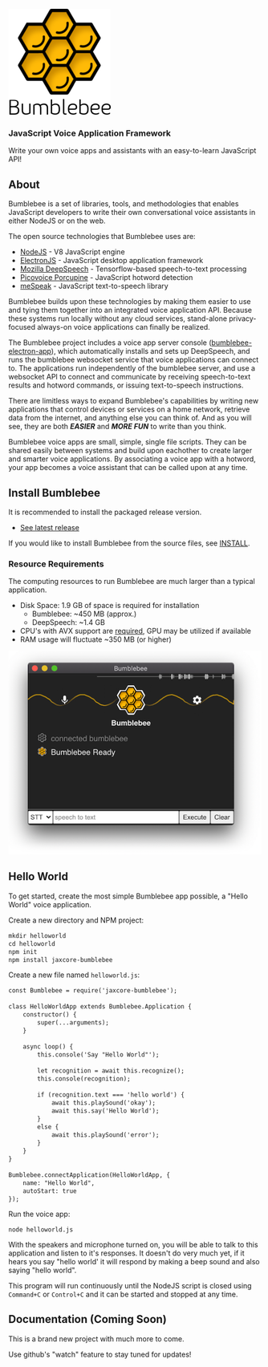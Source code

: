 ![screenshot](assets/logo.png)

### JavaScript Voice Application Framework

Write your own voice apps and assistants with an easy-to-learn JavaScript API!


## About

Bumblebee is a set of libraries, tools, and methodologies that enables JavaScript developers to write their own conversational voice assistants in either NodeJS or on the web.

The open source technologies that Bumblebee uses are:

- [NodeJS](https://nodejs.org/en/) - V8 JavaScript engine
- [ElectronJS](https://www.electronjs.org/) - JavaScript desktop application framework
- [Mozilla DeepSpeech](https://github.com/mozilla/DeepSpeech) - Tensorflow-based speech-to-text processing
- [Picovoice Porcupine](https://github.com/Picovoice/porcupine) - JavaScript hotword detection
- [meSpeak](https://www.masswerk.at/mespeak/) - JavaScript text-to-speech library

Bumblebee builds upon these technologies by making them easier to use and tying them
together into an integrated voice application API.  Because these systems
run locally without any cloud services, stand-alone privacy-focused always-on voice applications can
finally be realized.

The Bumblebee project includes a voice app server console ([bumblebee-electron-app](https://github.com/jaxcore/bumblebee-electron-app)),
which automatically installs and sets up DeepSpeech, and runs the bumblebee websocket service that
voice applications can connect to. The applications run independently of the bumblebee server,
and use a websocket API to connect and communicate by receiving speech-to-text results
and hotword commands, or issuing text-to-speech instructions.

There are limitless ways to expand Bumblebee's capabilities by writing new applications that control
devices or services on a home network, retrieve data from the internet, and anything else you can think of.
And as you will see, they are both ***EASIER*** and ***MORE FUN*** to write than you think.

Bumblebee voice apps are small, simple, single file scripts. They can be shared easily between
systems and build upon eachother to create larger and smarter voice applications.
By associating a voice app with a hotword, your app becomes a voice assistant
that can be called upon at any time.

## Install Bumblebee

It is recommended to install the packaged release version.

- [See latest release](releases)

If you would like to install Bumblebee from the source files, see [INSTALL](INSTALL.md).

### Resource Requirements

The computing resources to run Bumblebee are much larger than a typical application.

- Disk Space: 1.9 GB of space is required for installation
	- Bumblebee: ~450 MB (approx.)
	- DeepSpeech: ~1.4 GB
- CPU's with AVX support are [required](https://github.com/tensorflow/tensorflow/issues/19584), GPU may be utilized if available
- RAM usage will fluctuate ~350 MB (or higher)

![screenshot](assets/screenshot.png)

## Hello World

To get started, create the most simple Bumblebee app possible, a "Hello World" voice application.

Create a new directory and NPM project:

```
mkdir helloworld
cd helloworld
npm init
npm install jaxcore-bumblebee
```

Create a new file named `helloworld.js`:

```
const Bumblebee = require('jaxcore-bumblebee');

class HelloWorldApp extends Bumblebee.Application {
	constructor() {
		super(...arguments);
	}

	async loop() {
		this.console('Say "Hello World"');

		let recognition = await this.recognize();
		this.console(recognition);

		if (recognition.text === 'hello world') {
			await this.playSound('okay');
			await this.say('Hello World');
		}
		else {
			await this.playSound('error');
		}
	}
}

Bumblebee.connectApplication(HelloWorldApp, {
	name: "Hello World",
	autoStart: true
});
```

Run the voice app:

```
node helloworld.js
```

With the speakers and microphone turned on, you will be able to talk to this application and listen to it's responses.  It doesn't do very much yet, if it hears you say "hello world' it will respond by making a beep sound and also saying "hello world".

This program will run continuously until the NodeJS script is closed using `Command+C` or `Control+C` and it can be started and stopped at any time.

## Documentation (Coming Soon)

This is a brand new project with much more to come.  

Use github's "watch" feature to stay tuned for updates!